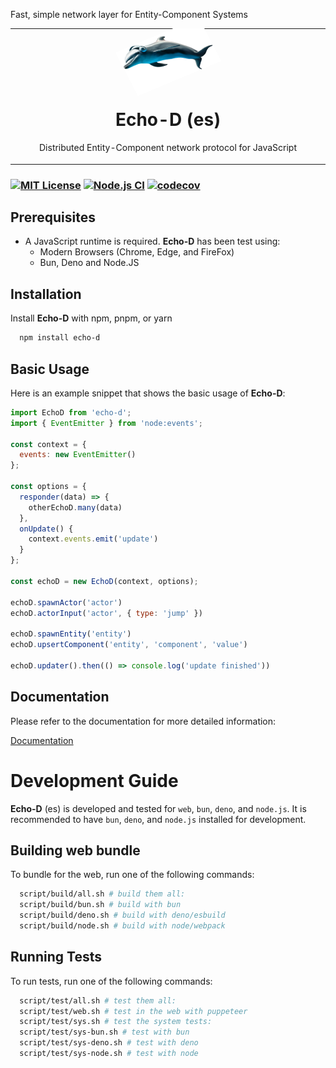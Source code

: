 Fast, simple network layer for Entity-Component Systems

<table align="center" border="0"><tr><td align="center" width="9999">
<img alt="Dolphin" src="https://github.com/rolandpoulter/echo-d/blob/main/docs/public/dolphin/echo-d-dolphin.png?raw=true" width="30%" style="transform: scaleX(-1) scaleY(0.9) rotate(25deg);" />

# Echo-D (es)

Distributed Entity-Component network protocol for JavaScript
</td></tr></table>


### [![MIT License](https://img.shields.io/badge/License-MIT-green.svg)](https://choosealicense.com/licenses/mit/) [![Node.js CI](https://github.com/rolandpoulter/echo-d/actions/workflows/test-node.yml/badge.svg)](https://github.com/rolandpoulter/echo-d/actions/workflows/test-node.yml) [![codecov](https://codecov.io/gh/rolandpoulter/echo-d/graph/badge.svg?token=TUVVXSW89X)](https://codecov.io/gh/rolandpoulter/echo-d)

## Prerequisites

* A JavaScript runtime is required. **Echo-D** has been test using:
  * Modern Browsers (Chrome, Edge, and FireFox)
  * Bun, Deno and Node.JS

## Installation

Install **Echo-D** with npm, pnpm, or yarn

```bash
  npm install echo-d 
```

## Basic Usage

Here is an example snippet that shows the basic usage of **Echo-D**:

```js
import EchoD from 'echo-d';
import { EventEmitter } from 'node:events';

const context = {
  events: new EventEmitter()
};

const options = {
  responder(data) => {
    otherEchoD.many(data)
  },
  onUpdate() {
    context.events.emit('update')
  }
};

const echoD = new EchoD(context, options);

echoD.spawnActor('actor')
echoD.actorInput('actor', { type: 'jump' })

echoD.spawnEntity('entity')
echoD.upsertComponent('entity', 'component', 'value')

echoD.updater().then(() => console.log('update finished'))
```

## Documentation

Please refer to the documentation for more detailed information:

[Documentation](https://echo-d.net/guides/quick_start/)

# Development Guide

**Echo-D** (es) is developed and tested for `web`, `bun`, `deno`, and `node.js`.
It is recommended to have `bun`, `deno`, and `node.js` installed for development.

## Building web bundle

To bundle for the web, run one of the following commands:

```bash
  script/build/all.sh # build them all:
  script/build/bun.sh # build with bun
  script/build/deno.sh # build with deno/esbuild
  script/build/node.sh # build with node/webpack
```

## Running Tests

To run tests, run one of the following commands:

```bash
  script/test/all.sh # test them all:
  script/test/web.sh # test in the web with puppeteer
  script/test/sys.sh # test the system tests:
  script/test/sys-bun.sh # test with bun
  script/test/sys-deno.sh # test with deno
  script/test/sys-node.sh # test with node
```
